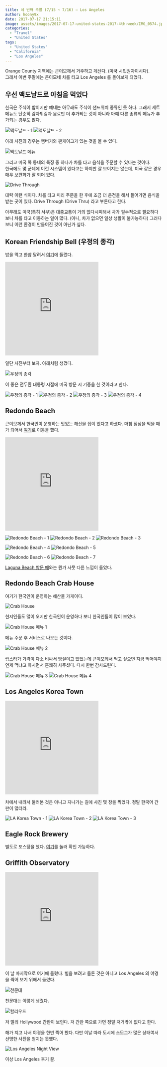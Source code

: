 ```yaml
---
title: 네 번째 주말 (7/15 ~ 7/16) – Los Angeles
author: hoony9x
date: 2017-07-17 21:15:11
image: assets/images/2017-07-17-united-states-2017-4th-week/IMG_0574.jpg
categories:
  - "Travel"
  - "United States"
tags:
  - "United States"
  - "California"
  - "Los Angeles"
---
```


Orange County 지역에는 큰이모께서 거주하고 계신다. (미국 시민권자이시다).  
그래서 이번 주말에는 큰이모네 차를 타고 Los Angeles 를 돌아보게 되었다.

## 우선 맥도날드로 아침을 먹었다

한국은 주식이 밥이지만 얘네는 아무래도 주식이 샌드위치 종류인 듯 하다. 그래서 세트메뉴도 단순히 감자튀김과 음료만 더 추가되는 것이 아니라 아예 다른 종류의 메뉴가 추가되는 경우도 많다.

![맥도날드 - 1](/assets/images/2017-07-17-united-states-2017-4th-week/IMG_0463-1.jpg)
![맥도날드 - 2](/assets/images/2017-07-17-united-states-2017-4th-week/IMG_0464-1.jpg)

아래 사진의 경우는 햄버거와 팬케이크가 있는 것을 볼 수 있다.

![맥도날드 메뉴](/assets/images/2017-07-17-united-states-2017-4th-week/IMG_0468-1.jpg)

그리고 미국 쪽 동네의 특징 중 하나가 차를 타고 음식을 주문할 수 있다는 것이다.  
한국에도 몇 군데에 이런 시스템이 있다고는 하지만 잘 보이지는 않는데, 미국 같은 경우 매우 보편화가 잘 되어 있다.

![Drive Through](/assets/images/2017-07-17-united-states-2017-4th-week/IMG_0471-1.jpg)

대략 이런 식이다. 차를 타고 미리 주문을 한 후에 조금 더 운전을 해서 들어가면 음식을 받는 곳이 있다. Drive Through (Drive Thru) 라고 부른다고 한다.

아무래도 미국(특히 서부)은 대중교통이 거의 없다시피해서 차가 필수적으로 필요하다 보니 차를 타고 이동하는 일이 많다. (아니, 차가 없으면 일상 생활이 불가능하다) 그러다 보니 이런 환경이 만들어진 것이 아닌가 싶다.

## Korean Friendship Bell (우정의 종각)

밥을 먹고 한참 달려서 [여기](https://goo.gl/maps/ZGud1dyN2A42)에 들렀다.

<iframe src="https://www.google.com/maps/embed?pb=!1m14!1m8!1m3!1d53103.51330984228!2d-118.2938!3d33.709736!3m2!1i1024!2i768!4f13.1!3m3!1m2!1s0x0%3A0x2b01bea40983f477!2sKorean%20Friendship%20Bell!5e0!3m2!1sko!2sus!4v1583418160292!5m2!1sko!2sus" height="300" frameborder="0" style="border:0;" allowfullscreen=""></iframe>

일단 사진부터 보자. 아래처럼 생겼다.

![우정의 종각](/assets/images/2017-07-17-united-states-2017-4th-week/IMG_0490-1.jpg)

이 종은 전두환 대통령 시절에 미국 방문 시 기증을 한 것이라고 한다.

![우정의 종각 - 1](/assets/images/2017-07-17-united-states-2017-4th-week/IMG_0478-1-1.jpg)
![우정의 종각 - 2](/assets/images/2017-07-17-united-states-2017-4th-week/IMG_0484-2.jpg)
![우정의 종각 - 3](/assets/images/2017-07-17-united-states-2017-4th-week/IMG_0486-2.jpg)
![우정의 종각 - 4](/assets/images/2017-07-17-united-states-2017-4th-week/IMG_0491-1.jpg)

## Redondo Beach

큰이모께서 한국인이 운영하는 맛있는 해산물 집이 있다고 하셨다. 마침 점심을 먹을 때가 되어서 [여기](https://goo.gl/maps/8jeX8Uz2XnN2)로 이동을 했다.

<iframe src="https://www.google.com/maps/embed?pb=!1m14!1m8!1m3!1d848219.9413209206!2d-118.377142!3d33.854634!3m2!1i1024!2i768!4f13.1!3m3!1m2!1s0x80c2b4914349b913%3A0xffcff8db541cf165!2z7LqY66as7Y-s64uI7JWEIOumrOuPiOuPhOu5hOy5mA!5e0!3m2!1sko!2sus!4v1583418451881!5m2!1sko!2sus" height="300" frameborder="0" style="border:0;" allowfullscreen=""></iframe>

![Redondo Beach - 1](/assets/images/2017-07-17-united-states-2017-4th-week/IMG_0500-1.jpg)
![Redondo Beach - 2](/assets/images/2017-07-17-united-states-2017-4th-week/IMG_0501-1.jpg)
![Redondo Beach - 3](/assets/images/2017-07-17-united-states-2017-4th-week/IMG_0502-1.jpg)

![Redondo Beach - 4](/assets/images/2017-07-17-united-states-2017-4th-week/IMG_0506-1.jpg)
![Redondo Beach - 5](/assets/images/2017-07-17-united-states-2017-4th-week/IMG_0508-1.jpg)

![Redondo Beach - 6](/assets/images/2017-07-17-united-states-2017-4th-week/IMG_0510-1.jpg)
![Redondo Beach - 7](/assets/images/2017-07-17-united-states-2017-4th-week/IMG_0515-1.jpg)

[Laguna Beach 방문 때](/united-states-2017-3rd-week)와는 뭔가 사뭇 다른 느낌이 들었다.

## Redondo Beach Crab House

여기가 한국인이 운영하는 해산물 가게이다.

![Crab House](/assets/images/2017-07-17-united-states-2017-4th-week/IMG_0508-1-1.jpg)

현지인들도 많이 오지만 한국인이 운영하다 보니 한국인들이 많이 보였다.

![Crab House 메뉴 1](/assets/images/2017-07-17-united-states-2017-4th-week/IMG_2957-1.jpg)

메뉴 주문 후 서비스로 나오는 것이다.

![Crab House 메뉴 2](/assets/images/2017-07-17-united-states-2017-4th-week/IMG_2958-1.jpg)

랍스타가 가격이 다소 비싸서 망설이고 있었는데 큰이모께서 먹고 싶으면 지금 먹어야지 언제 먹냐고 하시면서 흔쾌히 사주셨다. 다시 한번 감사드린다.

![Crab House 메뉴 3](/assets/images/2017-07-17-united-states-2017-4th-week/IMG_2960-1.jpg)
![Crab House 메뉴 4](/assets/images/2017-07-17-united-states-2017-4th-week/IMG_2961-1.jpg)

## Los Angeles Korea Town

<iframe src="https://www.google.com/maps/embed?pb=!1m14!1m8!1m3!1d211541.78368683986!2d-118.30038399999998!3d34.060788!3m2!1i1024!2i768!4f13.1!3m3!1m2!1s0x80c2b8a16add859f%3A0x1d371572091080c2!2z7LqY66as7Y-s64uI7JWEIOuhnOyKpOyVpOygpOugiOyKpCDsvZTrpqzslYTtg4DsmrQ!5e0!3m2!1sko!2sus!4v1583419003651!5m2!1sko!2sus" height="300" frameborder="0" style="border:0;" allowfullscreen=""></iframe>

차에서 내려서 둘러본 것은 아니고 지나가는 길에 사진 몇 장을 찍었다. 정말 한국어 간판이 많더라.

![LA Korea Town - 1](/assets/images/2017-07-17-united-states-2017-4th-week/IMG_0522-1.jpg)
![LA Korea Town - 2](/assets/images/2017-07-17-united-states-2017-4th-week/IMG_0523-1.jpg)
![LA Korea Town - 3](/assets/images/2017-07-17-united-states-2017-4th-week/IMG_0526-1.jpg)

## Eagle Rock Brewery

별도로 포스팅을 했다. [여기](/los-angeles-eagle-rock-brewery-visit-review)를 눌러 확인 가능하다.

## Griffith Observatory

<iframe src="https://www.google.com/maps/embed?pb=!1m14!1m8!1m3!1d52849.44723984158!2d-118.300393!3d34.118434!3m2!1i1024!2i768!4f13.1!3m3!1m2!1s0x0%3A0x73ff07b1c2d6dadc!2z6re466as7ZS87IqkIOyynOusuOuMgA!5e0!3m2!1sko!2sus!4v1583419124652!5m2!1sko!2sus" height="300" frameborder="0" style="border:0;" allowfullscreen=""></iframe>

이 날 마지막으로 여기에 들렀다. 별을 보려고 들른 것은 아니고 Los Angeles 의 야경을 찍어 보기 위해서 들렀다.

![천문대](/assets/images/2017-07-17-united-states-2017-4th-week/IMG_0571.jpg)

천문대는 이렇게 생겼다.

![할리우드](/assets/images/2017-07-17-united-states-2017-4th-week/IMG_0550.jpg)

저 멀리 Hollywood 간판이 보인다. 저 간판 쪽으로 가면 정말 저거밖에 없다고 한다.

해가 지고 나서 야경을 한번 찍어 봤다. 다만 이날 따라 도시에 스모그가 많은 상태여서 선명한 사진을 얻지는 못했다.

![Los Angeles Night View](/assets/images/2017-07-17-united-states-2017-4th-week/IMG_0574.jpg)

이상 Los Angeles 후기 끝.
